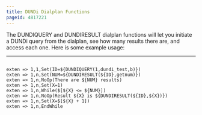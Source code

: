 ```yaml
---
title: DUNDi Dialplan Functions
pageid: 4817221
---
```


The DUNDIQUERY and DUNDIRESULT dialplan functions will let you initiate a DUNDi query from the dialplan, see how many results there are, and access each one. Here is some example usage:




---

  
  


```

exten => 1,1,Set(ID=${DUNDIQUERY(1,dundi_test,b)})
exten => 1,n,Set(NUM=${DUNDIRESULT(${ID},getnum)}) 
exten => 1,n,NoOp(There are ${NUM} results) 
exten => 1,n,Set(X=1) 
exten => 1,n,While($[${X} <= ${NUM}]) 
exten => 1,n,NoOp(Result ${X} is ${DUNDIRESULT(${ID},${X})}) 
exten => 1,n,Set(X=$[${X} + 1]) 
exten => 1,n,EndWhile


```



